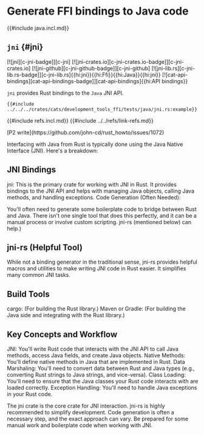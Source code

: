 # Generate FFI bindings to Java code

{{#include java.incl.md}}

## `jni` {#jni}

[![jni][c-jni-badge]][c-jni] [![jni-crates.io][c-jni-crates.io-badge]][c-jni-crates.io] [![jni-github][c-jni-github-badge]][c-jni-github] [![jni-lib.rs][c-jni-lib.rs-badge]][c-jni-lib.rs]{{hi:jni}}{{hi:Ffi}}{{hi:Java}}{{hi:jni}} [![cat-api-bindings][cat-api-bindings-badge]][cat-api-bindings]{{hi:API bindings}}

`jni` provides Rust bindings to the `Java` JNI API.

```rust,editable
{{#include ../../../crates/cats/development_tools_ffi/tests/java/jni.rs:example}}
```

{{#include refs.incl.md}}
{{#include ../../refs/link-refs.md}}

<div class="hidden">
[P2 write](https://github.com/john-cd/rust_howto/issues/1072)

Interfacing with Java from Rust is typically done using the Java Native Interface (JNI).  Here's a breakdown:

## JNI Bindings

jni: This is the primary crate for working with JNI in Rust. It provides bindings to the JNI API and helps with managing Java objects, calling Java methods, and handling exceptions.
Code Generation (Often Needed):

You'll often need to generate some boilerplate code to bridge between Rust and Java. There isn't one single tool that does this perfectly, and it can be a manual process or involve custom scripting. jni-rs (mentioned below) can help.)

## jni-rs (Helpful Tool)

While not a binding generator in the traditional sense, jni-rs provides helpful macros and utilities to make writing JNI code in Rust easier. It simplifies many common JNI tasks.

## Build Tools

cargo: (For building the Rust library.)
Maven or Gradle: (For building the Java side and integrating with the Rust library.)

## Key Concepts and Workflow

JNI: You'll write Rust code that interacts with the JNI API to call Java methods, access Java fields, and create Java objects.
Native Methods: You'll define native methods in Java that are implemented in Rust.
Data Marshaling: You'll need to convert data between Rust and Java types (e.g., converting Rust strings to Java strings, and vice-versa).
Class Loading: You'll need to ensure that the Java classes your Rust code interacts with are loaded correctly.
Exception Handling: You'll need to handle Java exceptions in your Rust code.

The jni crate is the core crate for JNI interaction.  jni-rs is highly recommended to simplify development.  Code generation is often a necessary step, and the exact approach can vary.  Be prepared for some manual work and boilerplate code when working with JNI.

</div>

